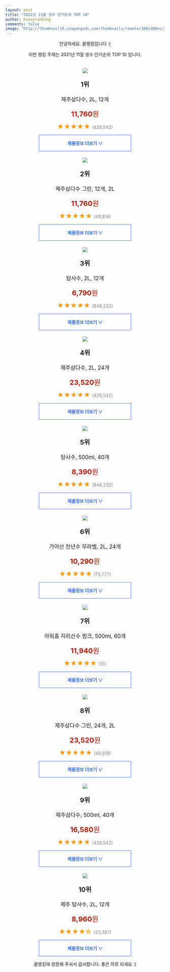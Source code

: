 ```yaml
--- 
layout: post 
title: "2021년 11월 생수 인기순위 TOP 10" 
author: honeyranking 
comments: false 
image: "http://thumbnail10.coupangcdn.com/thumbnails/remote/300x300ex/image/retail/images/985508834192757-97e47bf1-07ba-43f5-875a-18e09828741e.jpg" 
--- 
```

<p style="text-align: center;">안녕하세요. 꿀랭킹입니다 :)</p> <p style="text-align: center;">이번 랭킹 주제는 2021년 11월 생수 인기순위 TOP 10 입니다.</p><center><img src="http://thumbnail10.coupangcdn.com/thumbnails/remote/300x300ex/image/retail/images/985508834192757-97e47bf1-07ba-43f5-875a-18e09828741e.jpg" style="margin-top:20px" /></center> <p style="text-align: center; font-size: 20px"><b>1위</b></p> <p style="text-align: center; font-size: 17px">제주삼다수, 2L, 12개</p> <p style="text-align: center;"><span style="color: #b61800; font-size: 22px;"><b>11,760</b>원</span></p> <p style="text-align: center;"><span style="color: #ff9600; font-size: 20px;">★★★★★ </span><span style="color: #878787;">(426,542)</span></p> <center><a href="https://coupa.ng/caAC1v"> <div style="font-size: 14px; display: inline-block; padding: 15px 90px; color: #346aff; border-radius: 2px; border: 1px solid #346aff; cursor: pointer;"><b>제품정보 더보기 &or;</b></div> </a></center><center><img src="http://thumbnail10.coupangcdn.com/thumbnails/remote/300x300ex/image/retail/images/984553174710887-19b20f38-aa24-4b16-a827-ddba7796e1f2.jpg" style="margin-top:20px" /></center> <p style="text-align: center; font-size: 20px"><b>2위</b></p> <p style="text-align: center; font-size: 17px">제주삼다수 그린, 12개, 2L</p> <p style="text-align: center;"><span style="color: #b61800; font-size: 22px;"><b>11,760</b>원</span></p> <p style="text-align: center;"><span style="color: #ff9600; font-size: 20px;">★★★★★ </span><span style="color: #878787;">(49,816)</span></p> <center><a href="https://coupa.ng/caAC1w"> <div style="font-size: 14px; display: inline-block; padding: 15px 90px; color: #346aff; border-radius: 2px; border: 1px solid #346aff; cursor: pointer;"><b>제품정보 더보기 &or;</b></div> </a></center><center><img src="http://thumbnail9.coupangcdn.com/thumbnails/remote/300x300ex/image/product/image/vendoritem/2019/03/04/3213757282/456ca43b-ffe6-46ef-b793-d787986a9e52.jpg" style="margin-top:20px" /></center> <p style="text-align: center; font-size: 20px"><b>3위</b></p> <p style="text-align: center; font-size: 17px">탐사수, 2L, 12개</p> <p style="text-align: center;"><span style="color: #b61800; font-size: 22px;"><b>6,790</b>원</span></p> <p style="text-align: center;"><span style="color: #ff9600; font-size: 20px;">★★★★★ </span><span style="color: #878787;">(846,232)</span></p> <center><a href="https://coupa.ng/caAC1x"> <div style="font-size: 14px; display: inline-block; padding: 15px 90px; color: #346aff; border-radius: 2px; border: 1px solid #346aff; cursor: pointer;"><b>제품정보 더보기 &or;</b></div> </a></center><center><img src="http://thumbnail8.coupangcdn.com/thumbnails/remote/300x300ex/image/retail/images/597195908017512-e5a3f864-9d3d-45a9-99df-6b3f57410b7f.jpg" style="margin-top:20px" /></center> <p style="text-align: center; font-size: 20px"><b>4위</b></p> <p style="text-align: center; font-size: 17px">제주삼다수, 2L, 24개</p> <p style="text-align: center;"><span style="color: #b61800; font-size: 22px;"><b>23,520</b>원</span></p> <p style="text-align: center;"><span style="color: #ff9600; font-size: 20px;">★★★★★ </span><span style="color: #878787;">(426,542)</span></p> <center><a href="https://coupa.ng/caAC1y"> <div style="font-size: 14px; display: inline-block; padding: 15px 90px; color: #346aff; border-radius: 2px; border: 1px solid #346aff; cursor: pointer;"><b>제품정보 더보기 &or;</b></div> </a></center><center><img src="http://thumbnail7.coupangcdn.com/thumbnails/remote/300x300ex/image/retail/images/1045307148511-59e2ad7d-ad27-46d9-83b8-e62dfc7a22d7.jpg" style="margin-top:20px" /></center> <p style="text-align: center; font-size: 20px"><b>5위</b></p> <p style="text-align: center; font-size: 17px">탐사수, 500ml, 40개</p> <p style="text-align: center;"><span style="color: #b61800; font-size: 22px;"><b>8,390</b>원</span></p> <p style="text-align: center;"><span style="color: #ff9600; font-size: 20px;">★★★★★ </span><span style="color: #878787;">(846,232)</span></p> <center><a href="https://coupa.ng/caAC1z"> <div style="font-size: 14px; display: inline-block; padding: 15px 90px; color: #346aff; border-radius: 2px; border: 1px solid #346aff; cursor: pointer;"><b>제품정보 더보기 &or;</b></div> </a></center><center><img src="http://thumbnail6.coupangcdn.com/thumbnails/remote/300x300ex/image/retail/images/2497202434064267-fb56a7c5-f21b-4f6e-95c1-856569cf3c90.jpg" style="margin-top:20px" /></center> <p style="text-align: center; font-size: 20px"><b>6위</b></p> <p style="text-align: center; font-size: 17px">가야산 천년수 무라벨, 2L, 24개</p> <p style="text-align: center;"><span style="color: #b61800; font-size: 22px;"><b>10,290</b>원</span></p> <p style="text-align: center;"><span style="color: #ff9600; font-size: 20px;">★★★★★ </span><span style="color: #878787;">(75,777)</span></p> <center><a href="https://coupa.ng/caAC1A"> <div style="font-size: 14px; display: inline-block; padding: 15px 90px; color: #346aff; border-radius: 2px; border: 1px solid #346aff; cursor: pointer;"><b>제품정보 더보기 &or;</b></div> </a></center><center><img src="http://thumbnail10.coupangcdn.com/thumbnails/remote/300x300ex/image/retail/images/2020/07/13/17/9/cec713ed-11c3-47c5-ad86-da55789c5923.jpg" style="margin-top:20px" /></center> <p style="text-align: center; font-size: 20px"><b>7위</b></p> <p style="text-align: center; font-size: 17px">아워홈 지리산수 핑크, 500ml, 60개</p> <p style="text-align: center;"><span style="color: #b61800; font-size: 22px;"><b>11,940</b>원</span></p> <p style="text-align: center;"><span style="color: #ff9600; font-size: 20px;">★★★★★ </span><span style="color: #878787;">(10)</span></p> <center><a href=""> <div style="font-size: 14px; display: inline-block; padding: 15px 90px; color: #346aff; border-radius: 2px; border: 1px solid #346aff; cursor: pointer;"><b>제품정보 더보기 &or;</b></div> </a></center><center><img src="http://thumbnail9.coupangcdn.com/thumbnails/remote/300x300ex/image/retail/images/72788633809924-c23b361e-3162-4abd-8fd6-69a41675e0f1.jpg" style="margin-top:20px" /></center> <p style="text-align: center; font-size: 20px"><b>8위</b></p> <p style="text-align: center; font-size: 17px">제주삼다수 그린, 24개, 2L</p> <p style="text-align: center;"><span style="color: #b61800; font-size: 22px;"><b>23,520</b>원</span></p> <p style="text-align: center;"><span style="color: #ff9600; font-size: 20px;">★★★★★ </span><span style="color: #878787;">(49,816)</span></p> <center><a href="https://coupa.ng/caAC1B"> <div style="font-size: 14px; display: inline-block; padding: 15px 90px; color: #346aff; border-radius: 2px; border: 1px solid #346aff; cursor: pointer;"><b>제품정보 더보기 &or;</b></div> </a></center><center><img src="http://thumbnail10.coupangcdn.com/thumbnails/remote/300x300ex/image/retail/images/77035642063104-a25310da-8461-4d47-b79b-d47c7d59dea6.jpg" style="margin-top:20px" /></center> <p style="text-align: center; font-size: 20px"><b>9위</b></p> <p style="text-align: center; font-size: 17px">제주삼다수, 500ml, 40개</p> <p style="text-align: center;"><span style="color: #b61800; font-size: 22px;"><b>16,580</b>원</span></p> <p style="text-align: center;"><span style="color: #ff9600; font-size: 20px;">★★★★★ </span><span style="color: #878787;">(426,542)</span></p> <center><a href="https://coupa.ng/caAC1D"> <div style="font-size: 14px; display: inline-block; padding: 15px 90px; color: #346aff; border-radius: 2px; border: 1px solid #346aff; cursor: pointer;"><b>제품정보 더보기 &or;</b></div> </a></center><center><img src="http://thumbnail9.coupangcdn.com/thumbnails/remote/300x300ex/image/retail/images/277459906453694-e47373f9-2366-4635-8859-717c0a56aa5e.jpg" style="margin-top:20px" /></center> <p style="text-align: center; font-size: 20px"><b>10위</b></p> <p style="text-align: center; font-size: 17px">제주 탐사수, 2L, 12개</p> <p style="text-align: center;"><span style="color: #b61800; font-size: 22px;"><b>8,960</b>원</span></p> <p style="text-align: center;"><span style="color: #ff9600; font-size: 20px;">★★★★☆ </span><span style="color: #878787;">(23,367)</span></p> <center><a href="https://coupa.ng/caAC1E"> <div style="font-size: 14px; display: inline-block; padding: 15px 90px; color: #346aff; border-radius: 2px; border: 1px solid #346aff; cursor: pointer;"><b>제품정보 더보기 &or;</b></div> </a></center> <p style="text-align: center;">꿀랭킹에 방문해 주셔서 감사합니다. 좋은 하루 되세요 :)</p>
